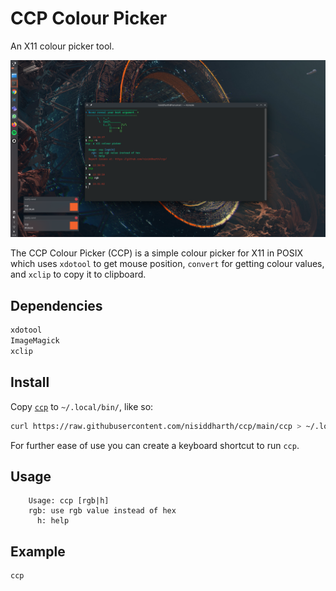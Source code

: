 # CCP Colour Picker

An X11 colour picker tool.

<p align="center">
  <img src="screenshot.png" alt="Screenshot">
</p>

The CCP Colour Picker (CCP) is a simple colour picker for X11 in POSIX which uses `xdotool` to get mouse position, `convert` for getting colour values, and `xclip` to copy it to clipboard.

## Dependencies

```bash
xdotool
ImageMagick
xclip
```

## Install

Copy [`ccp`](ccp) to `~/.local/bin/`, like so:

```bash
curl https://raw.githubusercontent.com/nisiddharth/ccp/main/ccp > ~/.local/bin/ccp
```

For further ease of use you can create a keyboard shortcut to run `ccp`.

## Usage

```
    Usage: ccp [rgb|h]
    rgb: use rgb value instead of hex
      h: help
```

## Example

```bash
ccp
```
